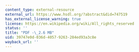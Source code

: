 ```yaml
---
content_type: external-resource
external_url: https://www.hsdl.org/?abstract&did=747519
has_external_license_warning: true
license: https://en.wikipedia.org/wiki/All_rights_reserved
status: ''
title: "PDF -\_2.6 MB"
uid: 39747e0d-036d-4057-9263-284ed93a3c8e
wayback_url: ''
---
```


